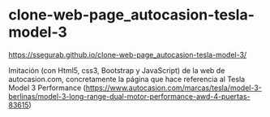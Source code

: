 # clone-web-page_autocasion-tesla-model-3
https://ssegurab.github.io/clone-web-page_autocasion-tesla-model-3/

Imitación (con Html5, css3, Bootstrap y JavaScript) de la web de autocasion.com, concretamente la página que hace referencia al Tesla Model 3 Performance (https://www.autocasion.com/marcas/tesla/model-3-berlinas/model-3-long-range-dual-motor-performance-awd-4-puertas-83615)

